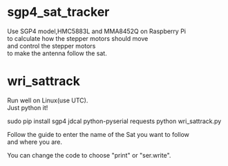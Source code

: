# sgp4_sat_tracker
Use SGP4 model,HMC5883L and MMA8452Q on Raspberry Pi  
to calculate how the stepper motors should move  
and control the stepper motors  
to make the antenna follow the sat.  

# wri_sattrack
Run well on Linux(use UTC).  
Just python it!  

sudo pip install sgp4 jdcal python-pyserial requests
python wri_sattrack.py  

Follow the guide to enter the name of the Sat you want to follow  
and where you are.  

You can change the code to choose "print" or "ser.write".
